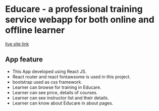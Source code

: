 # Educare - a professional training service webapp for both online and offline learner


[live site link](https://fir-authentication-f690c.web.app/)

## App feature

- This App developed using React JS.
- React router and react fontawsome is used in this project.
- bootstrap used as css framework.
- Learner can browse for training in Educare.
- Learner can see price, details of courses.
- Learner can see instructor list and their details.
- Learner can know about Educare in about pages.
